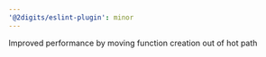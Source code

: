 ```yaml
---
'@2digits/eslint-plugin': minor
---
```


Improved performance by moving function creation out of hot path
